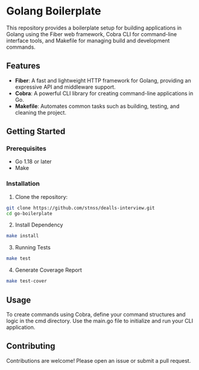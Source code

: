 # Golang Boilerplate

This repository provides a boilerplate setup for building applications in Golang using the Fiber web framework, Cobra CLI for command-line interface tools, and Makefile for managing build and development commands.

## Features

- **Fiber**: A fast and lightweight HTTP framework for Golang, providing an expressive API and middleware support.
- **Cobra**: A powerful CLI library for creating command-line applications in Go.
- **Makefile**: Automates common tasks such as building, testing, and cleaning the project.

## Getting Started

### Prerequisites

- Go 1.18 or later
- Make

### Installation

1. Clone the repository:
```bash
git clone https://github.com/stnss/dealls-interview.git
cd go-boilerplate
```
2. Install Dependency
```bash
make install
```
3. Running Tests
```bash
make test
```
4. Generate Coverage Report
```bash
make test-cover
```

## Usage
To create commands using Cobra, define your command structures and logic in the cmd directory. Use the main.go file to initialize and run your CLI application.

## Contributing
Contributions are welcome! Please open an issue or submit a pull request.
